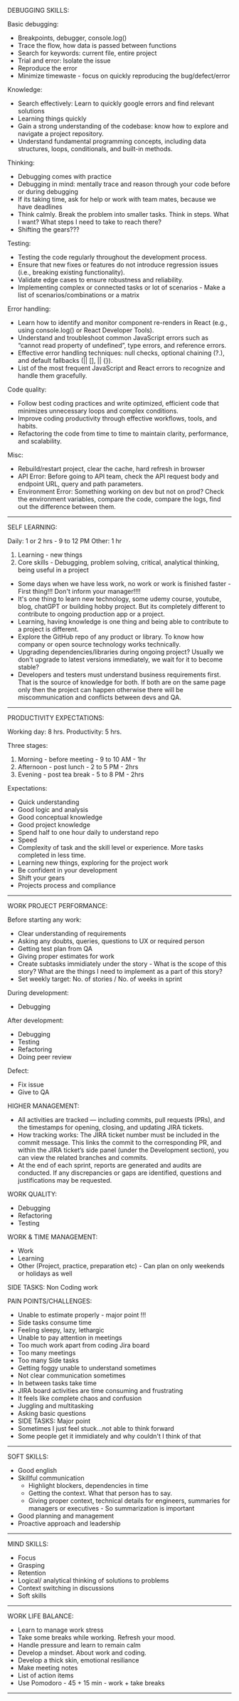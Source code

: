 DEBUGGING SKILLS:

Basic debugging:

- Breakpoints, debugger, console.log()
- Trace the flow, how data is passed between functions
- Search for keywords: current file, entire project
- Trial and error: Isolate the issue
- Reproduce the error
- Minimize timewaste - focus on quickly reproducing the bug/defect/error

Knowledge:

- Search effectively: Learn to quickly google errors and find relevant solutions
- Learning things quickly
- Gain a strong understanding of the codebase: know how to explore and navigate a project repository.
- Understand fundamental programming concepts, including data structures, loops, conditionals, and built-in methods.

Thinking:

- Debugging comes with practice
- Debugging in mind: mentally trace and reason through your code before or during debugging
- If its taking time, ask for help or work with team mates, because we have deadlines
- Think calmly. Break the problem into smaller tasks. Think in steps. What I want? What steps I need to take to reach there?
- Shifting the gears???

Testing:

- Testing the code regularly throughout the development process.
- Ensure that new fixes or features do not introduce regression issues (i.e., breaking existing functionality).
- Validate edge cases to ensure robustness and reliability.
- Implementing complex or connected tasks or lot of scenarios - Make a list of scenarios/combinations or a matrix

Error handling:

- Learn how to identify and monitor component re-renders in React (e.g., using console.log() or React Developer Tools).
- Understand and troubleshoot common JavaScript errors such as “cannot read property of undefined”, type errors, and reference errors.
- Effective error handling techniques: null checks, optional chaining (?.), and default fallbacks (|| [], || {}).
- List of the most frequent JavaScript and React errors to recognize and handle them gracefully.

Code quality:

- Follow best coding practices and write optimized, efficient code that minimizes unnecessary loops and complex conditions.
- Improve coding productivity through effective workflows, tools, and habits.
- Refactoring the code from time to time to maintain clarity, performance, and scalability.

Misc:

- Rebuild/restart project, clear the cache, hard refresh in browser
- API Error: Before going to API team, check the API request body and endpoint URL, query and path parameters.
- Environment Error: Something working on dev but not on prod? Check the environment variables, compare the code, compare the logs, find out the difference between them.

---

SELF LEARNING:

Daily: 1 or 2 hrs - 9 to 12 PM
Other: 1 hr

1. Learning - new things
2. Core skills - Debugging, problem solving, critical, analytical thinking, being useful in a project

- Some days when we have less work, no work or work is finished faster - First thing!!! Don't inform your manager!!!!
- It's one thing to learn new technology, some udemy course, youtube, blog, chatGPT or building hobby project. But its completely different to contribute to ongoing production app or a project.
- Learning, having knowledge is one thing and being able to contribute to a project is different.
- Explore the GitHub repo of any product or library. To know how company or open source technology works technically.
- Upgrading dependencies/libraries during ongoing project? Usually we don't upgrade to latest versions immediately, we wait for it to become stable?
- Developers and testers must understand business requirements first. That is the source of knowledge for both. If both are on the same page only then the project can happen otherwise there will be miscommunication and conflicts between devs and QA.

---

PRODUCTIVITY EXPECTATIONS:

Working day: 8 hrs.
Productivity: 5 hrs.

Three stages:

1. Morning - before meeting - 9 to 10 AM - 1hr
2. Afternoon - post lunch - 2 to 5 PM - 2hrs
3. Evening - post tea break - 5 to 8 PM - 2hrs

Expectations:

- Quick understanding
- Good logic and analysis
- Good conceptual knowledge
- Good project knowledge
- Spend half to one hour daily to understand repo
- Speed
- Complexity of task and the skill level or experience. More tasks completed in less time.
- Learning new things, exploring for the project work
- Be confident in your development
- Shift your gears
- Projects process and compliance

---

WORK PROJECT PERFORMANCE:

Before starting any work:

- Clear understanding of requirements
- Asking any doubts, queries, questions to UX or required person
- Getting test plan from QA
- Giving proper estimates for work
- Create subtasks immidiately under the story - What is the scope of this story? What are the things I need to implement as a part of this story?
- Set weekly target: No. of stories / No. of weeks in sprint

During development:

- Debugging

After development:

- Debugging
- Testing
- Refactoring
- Doing peer review

Defect:

- Fix issue
- Give to QA

HIGHER MANAGEMENT:

- All activities are tracked — including commits, pull requests (PRs), and the timestamps for opening, closing, and updating JIRA tickets.
- How tracking works: The JIRA ticket number must be included in the commit message. This links the commit to the corresponding PR, and within the JIRA ticket’s side panel (under the Development section), you can view the related branches and commits.
- At the end of each sprint, reports are generated and audits are conducted. If any discrepancies or gaps are identified, questions and justifications may be requested.

WORK QUALITY:

- Debugging
- Refactoring
- Testing

WORK & TIME MANAGEMENT:

- Work
- Learning
- Other (Project, practice, preparation etc) - Can plan on only weekends or holidays as well

SIDE TASKS: Non Coding work

PAIN POINTS/CHALLENGES:

- Unable to estimate properly - major point !!!
- Side tasks consume time
- Feeling sleepy, lazy, lethargic
- Unable to pay attention in meetings
- Too much work apart from coding Jira board
- Too many meetings
- Too many Side tasks
- Getting foggy unable to understand sometimes
- Not clear communication sometimes
- In between tasks take time
- JIRA board activities are time consuming and frustrating
- It feels like complete chaos and confusion
- Juggling and multitasking
- Asking basic questions
- SIDE TASKS: Major point
- Sometimes I just feel stuck...not able to think forward
- Some people get it immidiately and why couldn't I think of that

---

SOFT SKILLS:

- Good english
- Skillful communication
  - Highlight blockers, dependencies in time
  - Getting the context. What that person has to say.
  - Giving proper context, technical details for engineers, summaries for managers or executives - So summarization is important
- Good planning and management
- Proactive approach and leadership

---

MIND SKILLS:

- Focus
- Grasping
- Retention
- Logical/ analytical thinking of solutions to problems
- Context switching in discussions
- Soft skills

---

WORK LIFE BALANCE:

- Learn to manage work stress
- Take some breaks while working. Refresh your mood.
- Handle pressure and learn to remain calm
- Develop a mindset. About work and coding.
- Develop a thick skin, emotional resiliance
- Make meeting notes
- List of action items
- Use Pomodoro - 45 + 15 min - work + take breaks

---
